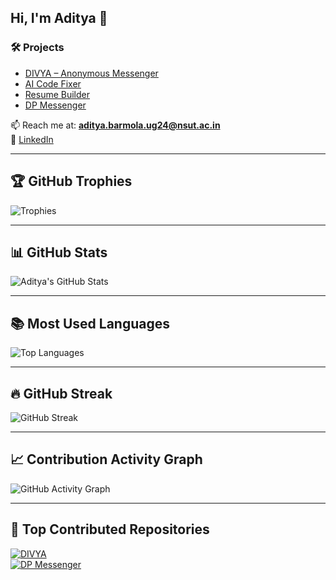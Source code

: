 ## Hi, I'm Aditya 👋

### 🛠️ Projects
- [DIVYA – Anonymous Messenger](https://divya-cu7a.onrender.com/)
- [AI Code Fixer](https://ai-code-fixer.onrender.com/)
- [Resume Builder](https://resume-gzxw.onrender.com/)
- [DP Messenger](https://dp-messaging.vercel.app/)

📫 Reach me at: **aditya.barmola.ug24@nsut.ac.in**  
🔗 [LinkedIn](https://www.linkedin.com/in/aditya-barmola-95ab19269/)

---

## 🏆 GitHub Trophies  
![Trophies](https://github-profile-trophy.vercel.app/?username=debugaditya&theme=radical&margin-w=10&margin-h=10)

---

## 📊 GitHub Stats  
![Aditya's GitHub Stats](https://github-readme-stats.vercel.app/api?username=debugaditya&show_icons=true&theme=radical)

---

## 📚 Most Used Languages  
![Top Languages](https://github-readme-stats.vercel.app/api/top-langs/?username=debugaditya&layout=compact&theme=radical)

---

## 🔥 GitHub Streak  
![GitHub Streak](https://github-readme-streak-stats.herokuapp.com/?user=debugaditya&theme=radical)

---

## 📈 Contribution Activity Graph  
![GitHub Activity Graph](https://github-readme-activity-graph.vercel.app/graph?username=debugaditya&theme=github-compact)

---

## 🚀 Top Contributed Repositories  
[![DIVYA](https://github-readme-stats.vercel.app/api/pin/?username=debugaditya&repo=DIVYA&theme=radical)](https://github.com/debugaditya/DIVYA)  
[![DP Messenger](https://github-readme-stats.vercel.app/api/pin/?username=debugaditya&repo=DP_MESSAGING&theme=radical)](https://github.com/debugaditya/DP_MESSAGING)
